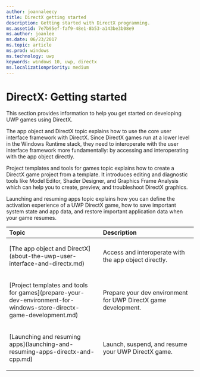 ```yaml
---
author: joannaleecy
title: DirectX getting started
description: Getting started with DirectX programming.
ms.assetid: 7e7b95ef-faf9-48e1-8b53-a143be3b08e9
ms.author: joanlee
ms.date: 06/23/2017
ms.topic: article
ms.prod: windows
ms.technology: uwp
keywords: windows 10, uwp, directx
ms.localizationpriority: medium
---
```


# DirectX: Getting started

This section provides information to help you get started on developing UWP games using DirectX. 

The app object and DirectX topic explains how to use the core user interface framework with DirectX. Since DirectX games run at a lower level in the Windows Runtime stack, they need to interoperate with the user interface framework more fundamentally: by accessing and interoperating with the app object directly.

Project templates and tools for games topic explains how to create a DirectX game project from a template. It introduces editing and diagnostic tools like Model Editor, Shader Designer, and Graphics Frame Analysis which can help you to create, preview, and troubleshoot DirectX graphics.

Launching and resuming apps topic explains how you can define the activation experience of a UWP DirectX game, how to save important system state and app data, and restore important application data 
when your game resumes.

<table>
<colgroup>
<col width="50%" />
<col width="50%" />
</colgroup>
<thead>
<tr class="header">
<th align="left">Topic</th>
<th align="left">Description</th>
</tr>
</thead>
<tbody>
<tr class="odd">
<td align="left"><p>[The app object and DirectX](about-the-uwp-user-interface-and-directx.md)</p></td>
<td align="left"><p>Access and interoperate with the app object directly.</p></td>
</tr>
<tr class="even">
<td align="left"><p>[Project templates and tools for games](prepare-your-dev-environment-for-windows-store-directx-game-development.md)</p></td>
<td align="left"><p>Prepare your dev environment for UWP DirectX game development.</p></td>
</tr>
<tr class="odd">
<td align="left"><p>[Launching and resuming apps](launching-and-resuming-apps-directx-and-cpp.md)</p></td>
<td align="left"><p>Launch, suspend, and resume your UWP DirectX game.</p></td>
</tr>
</tbody>
</table>